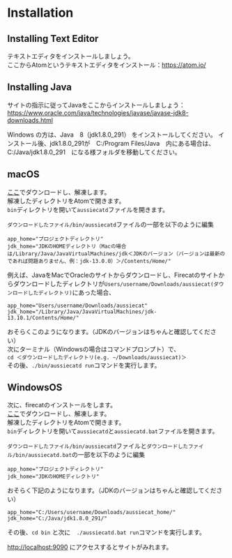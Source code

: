 # Installation

## Installing Text Editor
テキストエディタをインストールしましょう。<br>
ここからAtomというテキストエディタをインストール：https://atom.io/

## Installing Java
サイトの指示に従ってJavaをここからインストールしましょう：https://www.oracle.com/java/technologies/javase/javase-jdk8-downloads.html

Windows の方は、Java　8（jdk1.8.0_291） をインストールしてください。
インストール後、jdk1.8.0_291が　C:/Program Files/Java　内にある場合は、C:/Java/jdk1.8.0_291　になる様フォルダを移動してください。

## macOS
[ここ](00_01_download/README.md)でダウンロードし、解凍します。<br>
解凍したディレクトリをAtomで開きます。<br>
`bin`ディレクトリを開いて`aussiecatd`ファイルを開きます。<br>

`ダウンロードしたファイル/bin/aussiecatd`ファイルの一部を以下のように編集

```
app_home="プロジェクトディレクトリ"
jdk_home="JDKのHOMEディレクトリ（Macの場合は/Library/Java/JavaVirtualMachines/jdk＜JDKのバージョン（バージョンは最新のであれば問題ありません、例：jdk-13.0.0）＞/Contents/Home/"
```

例えば、JavaをMacでOracleのサイトからダウンロードし、Firecatのサイトからダウンロードしたディレクトリが`Users/username/Downloads/aussiecat(ダウンロードしたディレクトリ)`にあった場合、
```
app_home="Users/username/Downloads/aussiecat"
jdk_home="/Library/Java/JavaVirtualMachines/jdk-13.10.1/Contents/Home/"
```
おそらくこのようになります。（JDKのバージョンはちゃんと確認してください）<br>
次にターミナル（Windowsの場合はコマンドプロンプト）で、<br>
`cd ＜ダウンロードしたディレクトリ(e.g. ~/Downloads/aussiecat)＞`<br>
その後、`./bin/aussiecatd run`コマンドを実行します。

## WindowsOS
次に、firecatのインストールをします。<br>
[ここ](00_01_download/README.md)でダウンロードし、解凍します。<br>
解凍したディレクトリをAtomで開きます。<br>
`bin`ディレクトリを開いて`aussiecatd`と`aussiecatd.bat`ファイルを開きます。<br>

`ダウンロードしたファイル/bin/aussiecatd`ファイルと`ダウンロードしたファイル/bin/aussiecatd.bat`の一部を以下のように編集
```
app_home="プロジェクトディレクトリ"
jdk_home="JDKのHOMEディレクトリ"
```
おそらく下記のようになります。（JDKのバージョンはちゃんと確認してください）<br>
```
app_home="C:/Users/username/Downloads/aussiecat_home/"
jdk_home="C:/Java/jdk1.8.0_291/"
```
その後、`cd bin` と次に　`./aussiecatd.bat run`コマンドを実行します。

[http://localhost:9090](http://localhost:9090) にアクセスするとサイトがみれます。
